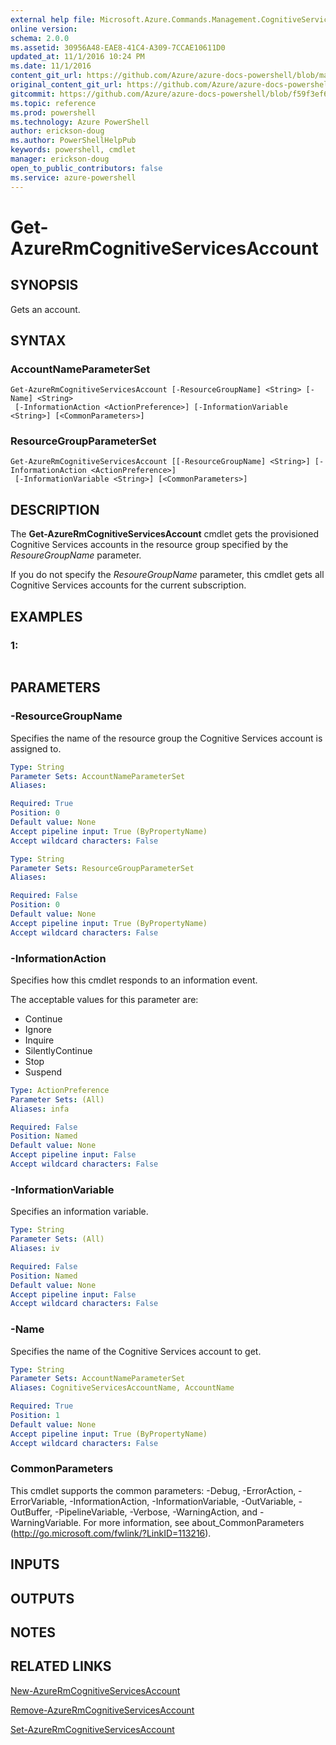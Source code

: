 ```yaml
---
external help file: Microsoft.Azure.Commands.Management.CognitiveServices.dll-Help.xml
online version: 
schema: 2.0.0
ms.assetid: 30956A48-EAE8-41C4-A309-7CCAE10611D0
updated_at: 11/1/2016 10:24 PM
ms.date: 11/1/2016
content_git_url: https://github.com/Azure/azure-docs-powershell/blob/master/azureps-cmdlets-docs/ResourceManager/AzureRM.CognitiveServices/v0.1.3/Get-AzureRmCognitiveServicesAccount.md
original_content_git_url: https://github.com/Azure/azure-docs-powershell/blob/master/azureps-cmdlets-docs/ResourceManager/AzureRM.CognitiveServices/v0.1.3/Get-AzureRmCognitiveServicesAccount.md
gitcommit: https://github.com/Azure/azure-docs-powershell/blob/f59f3ef60bc592383812213e69fd77ba950759ed/azureps-cmdlets-docs/ResourceManager/AzureRM.CognitiveServices/v0.1.3/Get-AzureRmCognitiveServicesAccount.md
ms.topic: reference
ms.prod: powershell
ms.technology: Azure PowerShell
author: erickson-doug
ms.author: PowerShellHelpPub
keywords: powershell, cmdlet
manager: erickson-doug
open_to_public_contributors: false
ms.service: azure-powershell
---
```


# Get-AzureRmCognitiveServicesAccount

## SYNOPSIS
Gets an account.

## SYNTAX

### AccountNameParameterSet
```
Get-AzureRmCognitiveServicesAccount [-ResourceGroupName] <String> [-Name] <String>
 [-InformationAction <ActionPreference>] [-InformationVariable <String>] [<CommonParameters>]
```

### ResourceGroupParameterSet
```
Get-AzureRmCognitiveServicesAccount [[-ResourceGroupName] <String>] [-InformationAction <ActionPreference>]
 [-InformationVariable <String>] [<CommonParameters>]
```

## DESCRIPTION
The **Get-AzureRmCognitiveServicesAccount** cmdlet gets the provisioned Cognitive Services accounts in the resource group specified by the *ResoureGroupName* parameter.

If you do not specify the *ResoureGroupName* parameter, this cmdlet gets all Cognitive Services accounts for the current subscription.

## EXAMPLES

### 1:
```

```

## PARAMETERS

### -ResourceGroupName
Specifies the name of the resource group the Cognitive Services account is assigned to.

```yaml
Type: String
Parameter Sets: AccountNameParameterSet
Aliases: 

Required: True
Position: 0
Default value: None
Accept pipeline input: True (ByPropertyName)
Accept wildcard characters: False
```

```yaml
Type: String
Parameter Sets: ResourceGroupParameterSet
Aliases: 

Required: False
Position: 0
Default value: None
Accept pipeline input: True (ByPropertyName)
Accept wildcard characters: False
```

### -InformationAction
Specifies how this cmdlet responds to an information event.

The acceptable values for this parameter are:

- Continue
- Ignore
- Inquire
- SilentlyContinue
- Stop
- Suspend

```yaml
Type: ActionPreference
Parameter Sets: (All)
Aliases: infa

Required: False
Position: Named
Default value: None
Accept pipeline input: False
Accept wildcard characters: False
```

### -InformationVariable
Specifies an information variable.

```yaml
Type: String
Parameter Sets: (All)
Aliases: iv

Required: False
Position: Named
Default value: None
Accept pipeline input: False
Accept wildcard characters: False
```

### -Name
Specifies the name of the Cognitive Services account to get.

```yaml
Type: String
Parameter Sets: AccountNameParameterSet
Aliases: CognitiveServicesAccountName, AccountName

Required: True
Position: 1
Default value: None
Accept pipeline input: True (ByPropertyName)
Accept wildcard characters: False
```

### CommonParameters
This cmdlet supports the common parameters: -Debug, -ErrorAction, -ErrorVariable, -InformationAction, -InformationVariable, -OutVariable, -OutBuffer, -PipelineVariable, -Verbose, -WarningAction, and -WarningVariable. For more information, see about_CommonParameters (http://go.microsoft.com/fwlink/?LinkID=113216).

## INPUTS

## OUTPUTS

## NOTES

## RELATED LINKS

[New-AzureRmCognitiveServicesAccount](xref:ResourceManager/AzureRM.CognitiveServices/v0.1.3/New-AzureRmCognitiveServicesAccount.md)

[Remove-AzureRmCognitiveServicesAccount](xref:ResourceManager/AzureRM.CognitiveServices/v0.1.3/Remove-AzureRmCognitiveServicesAccount.md)

[Set-AzureRmCognitiveServicesAccount](xref:ResourceManager/AzureRM.CognitiveServices/v0.1.3/Set-AzureRmCognitiveServicesAccount.md)


